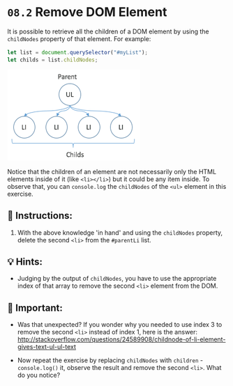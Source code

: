 # `08.2` Remove DOM Element

It is possible to retrieve all the children of a DOM element by using the `childNodes` property of that element. For example:

```js
let list = document.querySelector("#myList");
let childs = list.childNodes;   
```

![](../../.learn/assets/09-1.png) 

Notice that the children of an element are not necessarily only the HTML elements inside of it (like `<li></li>`) but it could be any item inside. To observe that, you can `console.log` the `childNodes` of the `<ul>` element in this exercise. 

## 📝 Instructions:

1. With the above knowledge 'in hand' and using the `childNodes` property, delete the second `<li>` from the `#parentLi` list.

## 💡 Hints:

+ Judging by the output of `childNodes`, you have to use the appropriate index of that array to remove the second `<li>` element from the DOM.

## 🔎 Important:

+ Was that unexpected? If you wonder why you needed to use index 3 to remove the second `<li>` instead of index 1, here is the answer: http://stackoverflow.com/questions/24589908/childnode-of-li-element-gives-text-ul-ul-text

+ Now repeat the exercise by replacing `childNodes` with `children` - `console.log()` it, observe the result and remove the second `<li>`. What do you notice?

